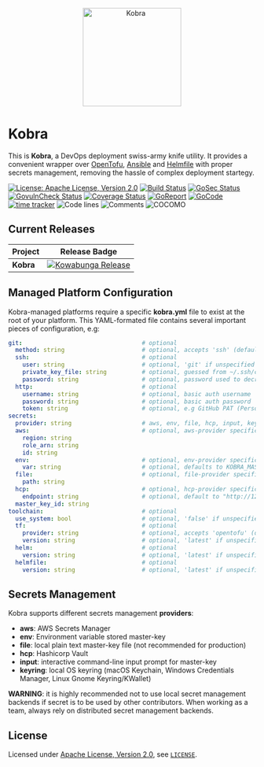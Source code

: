 <p align="center">
  <picture>
    <source srcset="https://raw.githubusercontent.com/kowabunga-cloud/infographics/master/art/kobra-raw.png" media="(prefers-color-scheme: dark)" />
    <source srcset="https://raw.githubusercontent.com/kowabunga-cloud/infographics/master/art/kobra-raw.png" media="(prefers-color-scheme: light), (prefers-color-scheme: no-preference)" />
    <img src="https://raw.githubusercontent.com/kowabunga-cloud/infographics/master/art/kobra-raw.png" alt="Kobra" width="200">
  </picture>
</p>

# Kobra

This is **Kobra**, a DevOps deployment swiss-army knife utility. It provides a convenient wrapper over [OpenTofu](https://opentofu.org/), [Ansible](https://www.redhat.com/en/technologies/management/ansible) and [Helmfile](https://helmfile.readthedocs.io/en/latest/) with proper secrets management, removing the hassle of complex deployment startegy.

[![License: Apache License, Version 2.0](https://img.shields.io/badge/License-Apache_2.0-blue.svg)](https://spdx.org/licenses/Apache-2.0.html)
[![Build Status](https://github.com/kowabunga-cloud/kobra/actions/workflows/ci.yml/badge.svg)](https://github.com/kowabunga-cloud/kobra/actions/workflows/ci.yml)
[![GoSec Status](https://github.com/kowabunga-cloud/kobra/actions/workflows/sec.yml/badge.svg)](https://github.com/kowabunga-cloud/kobra/actions/workflows/sec.yml)
[![GovulnCheck Status](https://github.com/kowabunga-cloud/kobra/actions/workflows/vuln.yml/badge.svg)](https://github.com/kowabunga-cloud/kobra/actions/workflows/vuln.yml)
[![Coverage Status](https://codecov.io/gh/kowabunga-cloud/kobra/branch/master/graph/badge.svg)](https://codecov.io/gh/kowabunga-cloud/kobra)
[![GoReport](https://goreportcard.com/badge/github.com/kowabunga-cloud/kobra)](https://goreportcard.com/report/github.com/kowabunga-cloud/kobra)
[![GoCode](https://img.shields.io/badge/go.dev-pkg-007d9c.svg?style=flat)](https://pkg.go.dev/github.com/kowabunga-cloud/kobra)
[![time tracker](https://wakatime.com/badge/github/kowabunga-cloud/kobra.svg)](https://wakatime.com/badge/github/kowabunga-cloud/kobra)
![Code lines](https://sloc.xyz/github/kowabunga-cloud/kobra/?category=code)
![Comments](https://sloc.xyz/github/kowabunga-cloud/kobra/?category=comments)
![COCOMO](https://sloc.xyz/github/kowabunga-cloud/kobra/?category=cocomo&avg-wage=100000)

## Current Releases

| Project            | Release Badge                                                                                       |
|--------------------|-----------------------------------------------------------------------------------------------------|
| **Kobra**           | [![Kowabunga Release](https://img.shields.io/github/v/release/kowabunga-cloud/kobra)](https://github.com/kowabunga-cloud/kobra/releases) |

## Managed Platform Configuration

Kobra-managed platforms require a specific **kobra.yml** file to exist at the root of your platform. This YAML-formated file contains several important pieces of configuration, e.g:

```yaml
git:                                  # optional
  method: string                      # optional, accepts 'ssh' (default) and 'http'
  ssh:                                # optional
    user: string                      # optional, 'git' if unspecified
    private_key_file: string          # optional, guessed from ~/.ssh/config if unspecified
    password: string                  # optional, password used to decrypt private key file, if any
  http:                               # optional
    username: string                  # optional, basic auth username
    password: string                  # optional, basic auth password
    token: string                     # optional, e.g GitHub PAT (Personal Access Token)
secrets:
  provider: string                    # aws, env, file, hcp, input, keyring
  aws:                                # optional, aws-provider specific
    region: string
    role_arn: string
    id: string
  env:                                # optional, env-provider specific
    var: string                       # optional, defaults to KOBRA_MASTER_KEY
  file:                               # optional, file-provider specific
    path: string
  hcp:                                # optional, hcp-provider specific
    endpoint: string                  # optional, default to "http://127.0.0.1:8200" if unspecified
  master_key_id: string
toolchain:                            # optional
  use_system: bool                    # optional, 'false' if unspecified
  tf:                                 # optional
    provider: string                  # optional, accepts 'opentofu' (default) and 'terraform'
    version: string                   # optional, 'latest' if unspecified
  helm:                               # optional
    version: string                   # optional, 'latest' if unspecified
  helmfile:                           # optional
    version: string                   # optional, 'latest' if unspecified
```

## Secrets Management

Kobra supports different secrets management **providers**:

- **aws**: AWS Secrets Manager
- **env**: Environment variable stored master-key
- **file**: local plain text master-key file (not recommended for production)
- **hcp**: Hashicorp Vault
- **input**: interactive command-line input prompt for master-key
- **keyring**: local OS keyring (macOS Keychain, Windows Credentials Manager, Linux Gnome Keyring/KWallet)

**WARNING**: it is highly recommended not to use local secret management backends if secret is to be used by other contributors. When working as a team, always rely on distributed secret management backends.

## License

Licensed under [Apache License, Version 2.0](https://opensource.org/license/apache-2-0), see [`LICENSE`](LICENSE).
